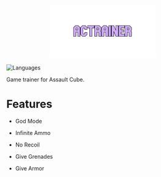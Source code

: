 <p align="center">
  <img src="https://github.com/Nizar1999/ACTrainer/blob/master/screenshots/Banner.png" width = 55%; height=55% />
</p>

![Languages](https://img.shields.io/badge/-C++-%23CFACFF?style=for-the-badge&logo=cplusplus%logoColor=%23CFACFF) 

Game trainer for Assault Cube.

# Features
- God Mode

- Infinite Ammo

- No Recoil

- Give Grenades

- Give Armor

